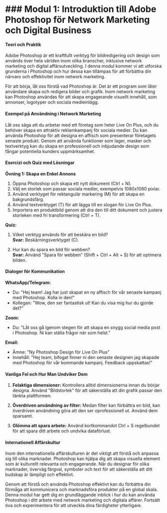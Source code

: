 # ### Modul 1: Introduktion till Adobe Photoshop för Network Marketing och Digital Business

#### Teori och Praktik

Adobe Photoshop är ett kraftfullt verktyg för bildredigering och design som används över hela världen inom olika branscher, inklusive network marketing och digital affärsutveckling. I denna modul kommer vi att utforska grunderna i Photoshop och hur dessa kan tillämpas för att förbättra din närvaro och effektivitet inom network marketing.

För att börja, låt oss förstå vad Photoshop är. Det är ett program som låter användare skapa och redigera bilder och grafik. Inom network marketing kan Photoshop användas för att skapa engagerande visuellt innehåll, som annonser, logotyper och sociala medieinlägg.

#### Exempel på Användning i Network Marketing

Låt oss säga att du arbetar med ett företag som heter Live On Plus, och du behöver skapa en attraktiv reklamkampanj för sociala medier. Du kan använda Photoshop för att designa en affisch som presenterar företagets senaste produkt. Genom att använda funktioner som lager, masker och textverktyg kan du skapa en professionell och inbjudande design som fångar potentiella kunders uppmärksamhet.

#### Esercizi och Quiz med Lösningar

**Övning 1: Skapa en Enkel Annons**
1. Öppna Photoshop och skapa ett nytt dokument (Ctrl + N).
2. Välj en storlek som passar sociala medier, exempelvis 1080x1080 pixlar.
3. Använd verktyget för rektangulär markering (M) för att skapa en bakgrundsfärg.
4. Använd textverktyget (T) för att lägga till en slogan för Live On Plus.
5. Importera en produktbild genom att dra den till ditt dokument och justera storleken med fri transformering (Ctrl + T).

**Quiz:**
1. Vilket verktyg används för att beskära en bild?  
   **Svar:** Beskärningsverktyget (C).

2. Hur kan du spara en bild för webben?  
   **Svar:** Använd "Spara för webben" (Shift + Ctrl + Alt + S) för att optimera bilden.

#### Dialoger för Kommunikation

**WhatsApp/Telegram:**
- Du: "Hej team! Jag har just skapat en ny affisch för vår senaste kampanj med Photoshop. Kolla in den!"
- Kollegan: "Wow, den ser fantastisk ut! Kan du visa mig hur du gjorde det?"

**Zoom:**
- Du: "Låt oss gå igenom stegen för att skapa en snygg social media post i Photoshop. Ni kan ställa frågor när som helst."

**Email:**
- Ämne: "Ny Photoshop Design för Live On Plus"
- Innehåll: "Hej team, bifogat finner ni den senaste designen jag skapade med Photoshop för vår kommande kampanj. Feedback uppskattas!"

#### Vanliga Fel och Hur Man Undviker Dem

1. **Felaktiga dimensioner:** Kontrollera alltid dimensionerna innan du börjar designa. Använd "Bildstorlek" för att säkerställa att din grafik passar den tänkta plattformen.

2. **Överdriven användning av filter:** Medan filter kan förbättra en bild, kan överdriven användning göra att den ser oprofessionell ut. Använd dem sparsamt.

3. **Glömma att spara arbete:** Använd kortkommandot Ctrl + S regelbundet för att spara ditt arbete och undvika dataförlust.

#### Internationell Affärskultur

Inom den internationella affärskulturen är det viktigt att förstå och anpassa sig till olika marknader. Photoshop kan hjälpa dig att skapa visuella element som är kulturellt relevanta och engagerande. När du designar för olika marknader, överväg färgval, symboler och text för att säkerställa att ditt budskap är lämpligt och effektivt.

Genom att förstå och använda Photoshop effektivt kan du förbättra din förmåga att kommunicera och marknadsföra produkter på en global skala. Denna modul har gett dig en grundläggande inblick i hur du kan använda Photoshop i ditt arbete med network marketing och digitala affärer. Fortsätt öva och experimentera för att utveckla dina färdigheter ytterligare.